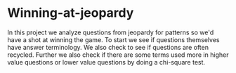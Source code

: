# Winning-at-jeopardy

In this project we analyze questions from jeopardy for patterns so we'd have a shot at winning the game.
To start we see if questions themselves have answer terminology. 
We also check to see if questions are often recycled. 
Further we also check if there are some terms used more in higher value questions or lower value questions by doing a chi-square test.
